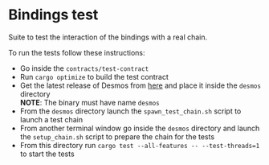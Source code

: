 # Bindings test

Suite to test the interaction of the bindings with a real chain.  

To run the tests follow these instructions:
* Go inside the `contracts/test-contract` 
* Run `cargo optimize` to build the test contract
* Get the latest release of Desmos from [here](https://github.com/desmos-labs/desmos/releases) and place it inside the `desmos` directory  
**NOTE**: The binary must have name `desmos`
* From the `desmos` directory launch the `spawn_test_chain.sh` script to launch a test chain
* From another terminal window go inside the `desmos` directory and launch the `setup_chain.sh` script to prepare the chain for the tests
* From this directory run `cargo test --all-features -- --test-threads=1` to start the tests